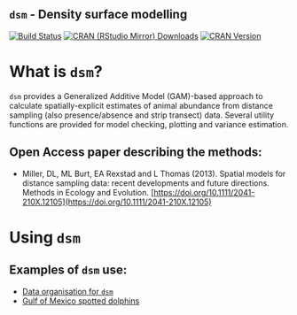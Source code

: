 `dsm` - Density surface modelling
-------------------------------

[![Build Status](https://travis-ci.org/DistanceDevelopment/dsm.svg?branch=master)](https://app.travis-ci.com/DistanceDevelopment/dsm)
[![CRAN (RStudio Mirror) Downloads](http://cranlogs.r-pkg.org/badges/dsm)](https://www.r-pkg.org:443/pkg/dsm)
[![CRAN Version](http://www.r-pkg.org/badges/version/dsm)](https://www.r-pkg.org:443/pkg/dsm)

# What is `dsm`?

`dsm` provides a Generalized Additive Model (GAM)-based approach to calculate spatially-explicit estimates of animal abundance from distance sampling (also presence/absence and strip transect) data. Several utility functions are provided for model checking, plotting and variance estimation.

## Open Access paper describing the methods: 

- Miller, DL, ML Burt, EA Rexstad and L Thomas (2013). Spatial models for distance sampling data: recent developments and future directions. Methods in Ecology and Evolution. [https://doi.org/10.1111/2041-210X.12105](https://doi.org/10.1111/2041-210X.12105)

# Using `dsm`

## Examples of `dsm` use: 

- [Data organisation for `dsm`](articles/data_format/dsm-data-formatting.html)
- [Gulf of Mexico spotted dolphins](articles/lines_gomex/mexico-analysis.html)
